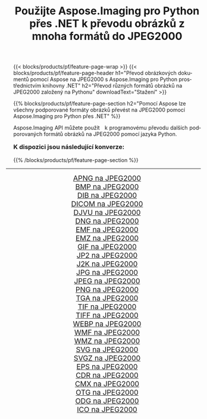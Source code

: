 ﻿---
title: Použijte Aspose.Imaging pro Python přes .NET k převodu obrázků z mnoha formátů do JPEG2000 
weight: 3920
url: /cs/python-net/conversion/to/jpeg2000/ 
lang: cs
langdirlevel: 2
locales: zh-hans,ja,it,ru,de,es,fr,nl,id,lt,pl,pt,vi,tr,ko,zh-hant,ar,hi,th,sv,cs,uk,he
description: Aspose.Imaging pro Python přes knihovnu .NET můžete použít k převodu z různých formátů do JPEG2000
---

{{< blocks/products/pf/feature-page-wrap >}}
{{< blocks/products/pf/feature-page-header h1="Převod obrázkových dokumentů pomocí Aspose na JPEG2000 s Aspose.Imaging pro Python prostřednictvím knihovny .NET" h2="Převod různých formátů obrázků na JPEG2000 založený na Pythonu" downloadText="Stažení" >}}


{{% blocks/products/pf/feature-page-section  h2="Pomocí Aspose lze všechny podporované formáty obrázků převést na JPEG2000 pomocí Aspose.Imaging pro Python přes .NET" %}}
<p align=justify>Aspose.Imaging API můžete použít   k programovému převodu dalších podporovaných formátů obrázků na JPEG2000 pomocí jazyka Python.</p>
<h3 style="margin-top:16px;">
K dispozici jsou následující konverze:
</h3>
{{% /blocks/products/pf/feature-page-section %}}
<div class="container-fluid productfamilypage bg-gray">
    <div class="convertypes bg-gray agp-content section">
        <div class="container">
		<hr style="margin-left:-20px;"/>
		<div class="row other-converters" style="gap: 10px;font-size: 19px;text-align:center;">
		    <div class='col-md-3 other-converter remove-lp remove-rp'><a href="/imaging/cs/python-net/conversion/apng-to-jpeg2000/" style="padding:15px;">APNG na JPEG2000</a></div>
<div class='col-md-3 other-converter remove-lp remove-rp'><a href="/imaging/cs/python-net/conversion/bmp-to-jpeg2000/" style="padding:15px;">BMP na JPEG2000</a></div>
<div class='col-md-3 other-converter remove-lp remove-rp'><a href="/imaging/cs/python-net/conversion/dib-to-jpeg2000/" style="padding:15px;">DIB na JPEG2000</a></div>
<div class='col-md-3 other-converter remove-lp remove-rp'><a href="/imaging/cs/python-net/conversion/dicom-to-jpeg2000/" style="padding:15px;">DICOM na JPEG2000</a></div>
<div class='col-md-3 other-converter remove-lp remove-rp'><a href="/imaging/cs/python-net/conversion/djvu-to-jpeg2000/" style="padding:15px;">DJVU na JPEG2000</a></div>
<div class='col-md-3 other-converter remove-lp remove-rp'><a href="/imaging/cs/python-net/conversion/dng-to-jpeg2000/" style="padding:15px;">DNG na JPEG2000</a></div>
<div class='col-md-3 other-converter remove-lp remove-rp'><a href="/imaging/cs/python-net/conversion/emf-to-jpeg2000/" style="padding:15px;">EMF na JPEG2000</a></div>
<div class='col-md-3 other-converter remove-lp remove-rp'><a href="/imaging/cs/python-net/conversion/emz-to-jpeg2000/" style="padding:15px;">EMZ na JPEG2000</a></div>
<div class='col-md-3 other-converter remove-lp remove-rp'><a href="/imaging/cs/python-net/conversion/gif-to-jpeg2000/" style="padding:15px;">GIF na JPEG2000</a></div>
<div class='col-md-3 other-converter remove-lp remove-rp'><a href="/imaging/cs/python-net/conversion/jp2-to-jpeg2000/" style="padding:15px;">JP2 na JPEG2000</a></div>
<div class='col-md-3 other-converter remove-lp remove-rp'><a href="/imaging/cs/python-net/conversion/j2k-to-jpeg2000/" style="padding:15px;">J2K na JPEG2000</a></div>
<div class='col-md-3 other-converter remove-lp remove-rp'><a href="/imaging/cs/python-net/conversion/jpg-to-jpeg2000/" style="padding:15px;">JPG na JPEG2000</a></div>
<div class='col-md-3 other-converter remove-lp remove-rp'><a href="/imaging/cs/python-net/conversion/jpeg-to-jpeg2000/" style="padding:15px;">JPEG na JPEG2000</a></div>
<div class='col-md-3 other-converter remove-lp remove-rp'><a href="/imaging/cs/python-net/conversion/png-to-jpeg2000/" style="padding:15px;">PNG na JPEG2000</a></div>
<div class='col-md-3 other-converter remove-lp remove-rp'><a href="/imaging/cs/python-net/conversion/tga-to-jpeg2000/" style="padding:15px;">TGA na JPEG2000</a></div>
<div class='col-md-3 other-converter remove-lp remove-rp'><a href="/imaging/cs/python-net/conversion/tif-to-jpeg2000/" style="padding:15px;">TIF na JPEG2000</a></div>
<div class='col-md-3 other-converter remove-lp remove-rp'><a href="/imaging/cs/python-net/conversion/tiff-to-jpeg2000/" style="padding:15px;">TIFF na JPEG2000</a></div>
<div class='col-md-3 other-converter remove-lp remove-rp'><a href="/imaging/cs/python-net/conversion/webp-to-jpeg2000/" style="padding:15px;">WEBP na JPEG2000</a></div>
<div class='col-md-3 other-converter remove-lp remove-rp'><a href="/imaging/cs/python-net/conversion/wmf-to-jpeg2000/" style="padding:15px;">WMF na JPEG2000</a></div>
<div class='col-md-3 other-converter remove-lp remove-rp'><a href="/imaging/cs/python-net/conversion/wmz-to-jpeg2000/" style="padding:15px;">WMZ na JPEG2000</a></div>
<div class='col-md-3 other-converter remove-lp remove-rp'><a href="/imaging/cs/python-net/conversion/svg-to-jpeg2000/" style="padding:15px;">SVG na JPEG2000</a></div>
<div class='col-md-3 other-converter remove-lp remove-rp'><a href="/imaging/cs/python-net/conversion/svgz-to-jpeg2000/" style="padding:15px;">SVGZ na JPEG2000</a></div>
<div class='col-md-3 other-converter remove-lp remove-rp'><a href="/imaging/cs/python-net/conversion/eps-to-jpeg2000/" style="padding:15px;">EPS na JPEG2000</a></div>
<div class='col-md-3 other-converter remove-lp remove-rp'><a href="/imaging/cs/python-net/conversion/cdr-to-jpeg2000/" style="padding:15px;">CDR na JPEG2000</a></div>
<div class='col-md-3 other-converter remove-lp remove-rp'><a href="/imaging/cs/python-net/conversion/cmx-to-jpeg2000/" style="padding:15px;">CMX na JPEG2000</a></div>
<div class='col-md-3 other-converter remove-lp remove-rp'><a href="/imaging/cs/python-net/conversion/otg-to-jpeg2000/" style="padding:15px;">OTG na JPEG2000</a></div>
<div class='col-md-3 other-converter remove-lp remove-rp'><a href="/imaging/cs/python-net/conversion/odg-to-jpeg2000/" style="padding:15px;">ODG na JPEG2000</a></div>
<div class='col-md-3 other-converter remove-lp remove-rp'><a href="/imaging/cs/python-net/conversion/ico-to-jpeg2000/" style="padding:15px;">ICO na JPEG2000</a></div>
                </div>
        </div>
    </div>
</div>
<br/>

